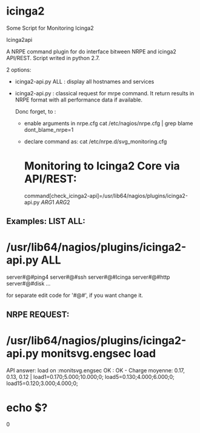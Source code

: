 # icinga2
Some Script for Monitoring Icinga2

Icinga2api

A NRPE command plugin for do interface bitween NRPE and icinga2 API/REST. Script writed in python 2.7.

2 options:

- icinga2-api.py ALL : display all hostnames and services
- icinga2-api.py <hostname> <servicename> :  classical request for mrpe command. It return results in NRPE format with all performance data if available.
  
  Donc forget, to :
  - enable arguments in nrpe.cfg
      cat /etc/nagios/nrpe.cfg | grep blame
      dont_blame_nrpe=1

   
  - declare command as: 
      cat /etc/nrpe.d/svg_monitoring.cfg
      # Monitoring to Icinga2 Core via API/REST:
      command[check_icinga2-api]=/usr/lib64/nagios/plugins/icinga2-api.py $ARG1$ $ARG2$

Examples:
LIST ALL:
---------
# /usr/lib64/nagios/plugins/icinga2-api.py ALL
server#@#ping4
server#@#ssh
server#@#Icinga
server#@#http
server#@#disk
...

for separate edit code for '#@#', if you want change it.

NRPE REQUEST:
-------------
# /usr/lib64/nagios/plugins/icinga2-api.py monitsvg.engsec load
API answer: load on :monitsvg.engsec OK : OK - Charge moyenne: 0.17, 0.13, 0.12 | load1=0.170;5.000;10.000;0; load5=0.130;4.000;6.000;0; load15=0.120;3.000;4.000;0;
# echo $?
0




